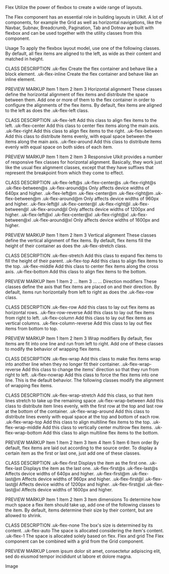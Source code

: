 



Flex
Utilize the power of flexbox to create a wide range of layouts.

The Flex component has an essential role in building layouts in UIkit. A lot of components, for example the Grid as well as horizontal navigations, like the Navbar, Subnav, Breadcrumb, Pagination, Tab and Dotnav are built with flexbox and can be used together with the utility classes from this component.

Usage
To apply the flexbox layout model, use one of the following classes. By default, all flex items are aligned to the left, as wide as their content and matched in height.

CLASS	DESCRIPTION
.uk-flex	Create the flex container and behave like a block element.
.uk-flex-inline	Create the flex container and behave like an inline element.
<div class="uk-flex">
    <div></div>
</div>
PREVIEW
MARKUP
Item 1
Item 2
Item 3
Horizontal alignment
These classes define the horizontal alignment of flex items and distribute the space between them. Add one or more of them to the flex container in order to configure the alignments of the flex items. By default, flex items are aligned to the left as does the .uk-flex-left class.

CLASS	DESCRIPTION
.uk-flex-left	Add this class to align flex items to the left.
.uk-flex-center	Add this class to center flex items along the main axis.
.uk-flex-right	Add this class to align flex items to the right.
.uk-flex-between	Add this class to distribute items evenly, with equal space between the items along the main axis.
.uk-flex-around	Add this class to distribute items evenly with equal space on both sides of each item.
<div class="uk-flex uk-flex-center">
    <div></div>
</div>
PREVIEW
MARKUP
Item 1
Item 2
Item 3
Responsive
UIkit provides a number of responsive flex classes for horizontal alignment. Basically, they work just like the usual flex alignment classes, except that they have suffixes that represent the breakpoint from which they come to effect.

CLASS	DESCRIPTION
.uk-flex-left@s
.uk-flex-center@s
.uk-flex-right@s
.uk-flex-between@s
.uk-flex-around@s	Only affects device widths of 640px and higher.
.uk-flex-left@m
.uk-flex-center@m
.uk-flex-right@m
.uk-flex-between@m
.uk-flex-around@m	Only affects device widths of 960px and higher.
.uk-flex-left@l
.uk-flex-center@l
.uk-flex-right@l
.uk-flex-between@l
.uk-flex-around@l	Only affects device widths of 1200px and higher.
.uk-flex-left@xl
.uk-flex-center@xl
.uk-flex-right@xl
.uk-flex-between@xl
.uk-flex-around@xl	Only affects device widths of 1600px and higher.
<div class="uk-flex uk-flex-center@m uk-flex-right@l">
    <div></div>
</div>
PREVIEW
MARKUP
Item 1
Item 2
Item 3
Vertical alignment
These classes define the vertical alignment of flex items. By default, flex items fill the height of their container as does the .uk-flex-stretch class.

CLASS	DESCRIPTION
.uk-flex-stretch	Add this class to expand flex items to fill the height of their parent.
.uk-flex-top	Add this class to align flex items to the top.
.uk-flex-middle	Add this class to center flex items along the cross axis.
.uk-flex-bottom	Add this class to align flex items to the bottom.
<div class="uk-flex uk-flex-middle"></div>
PREVIEW
MARKUP
Item 1
Item 2
...
Item 3
...
...
Direction modifiers
These classes define the axis that flex items are placed on and their direction. By default, items run horizontally from left to right as does the .uk-flex-row class.

CLASS	DESCRIPTION
.uk-flex-row	Add this class to lay out flex items as horizontal rows.
.uk-flex-row-reverse	Add this class to lay out flex items from right to left.
.uk-flex-column	Add this class to lay out flex items as vertical columns.
.uk-flex-column-reverse	Add this class to lay out flex items from bottom to top.
<div class="uk-flex uk-flex-column"></div>
PREVIEW
MARKUP
Item 1
Item 2
Item 3
Wrap modifiers
By default, flex items are fit into one line and run from left to right. Add one of these classes to modify the behavior of wrapping flex items.

CLASS	DESCRIPTION
.uk-flex-wrap	Add this class to make flex items wrap into another line when they no longer fit their container.
.uk-flex-wrap-reverse	Add this class to change the items' direction so that they run from right to left.
.uk-flex-nowrap	Add this class to force the flex items into one line. This is the default behavior.
The following classes modify the alignment of wrapping flex items.

CLASS	DESCRIPTION
.uk-flex-wrap-stretch	Add this class, so that item lines stretch to take up the remaining space
.uk-flex-wrap-between	Add this class to distribute item lines evenly, with the first row at the top and last row at the bottom of the container.
.uk-flex-wrap-around	Add this class to distribute lines evenly with equal space at the top and bottom of each row.
.uk-flex-wrap-top	Add this class to align multiline flex items to the top.
.uk-flex-wrap-middle	Add this class to vertically center multirow flex items.
.uk-flex-wrap-bottom	Add this class to align multiline flex items to the bottom.
<div class="uk-flex uk-flex-wrap uk-flex-wrap-around"></div>
PREVIEW
MARKUP
Item 1
Item 2
Item 3
Item 4
Item 5
Item 6
Item order
By default, flex items are laid out according to the source order. To display a certain item as the first or last one, just add one of these classes.

CLASS	DESCRIPTION
.uk-flex-first	Displays the item as the first one.
.uk-flex-last	Displays the item as the last one.
.uk-flex-first@s
.uk-flex-last@s	Affects device widths of 640px and higher.
.uk-flex-first@m
.uk-flex-last@m	Affects device widths of 960px and higher.
.uk-flex-first@l
.uk-flex-last@l	Affects device widths of 1200px and higher.
.uk-flex-first@xl
.uk-flex-last@xl	Affects device widths of 1600px and higher.
<div class="uk-flex">
  <div></div>
  <div class="uk-flex-first"></div>
</div>
PREVIEW
MARKUP
Item 1
Item 2
Item 3
Item dimensions
To determine how much space a flex item should take up, add one of the following classes to the item. By default, items determine their size by their content, but are allowed to shrink.

CLASS	DESCRIPTION
.uk-flex-none	The box's size is determined by its content.
.uk-flex-auto	The space is allocated considering the item's content.
.uk-flex-1	The space is allocated solely based on flex.
Flex and grid
The Flex component can be combined with a grid from the Grid component.

PREVIEW
MARKUP
Lorem ipsum dolor sit amet, consectetur adipiscing elit, sed do eiusmod tempor incididunt ut labore et dolore magna.

Image






